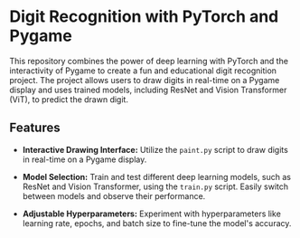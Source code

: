 # Digit Recognition with PyTorch and Pygame

This repository combines the power of deep learning with PyTorch and the interactivity of Pygame to create a fun and educational digit recognition project. The project allows users to draw digits in real-time on a Pygame display and uses trained models, including ResNet and Vision Transformer (ViT), to predict the drawn digit.

## Features

- **Interactive Drawing Interface:** Utilize the `paint.py` script to draw digits in real-time on a Pygame display.
  
- **Model Selection:** Train and test different deep learning models, such as ResNet and Vision Transformer, using the `train.py` script. Easily switch between models and observe their performance.

- **Adjustable Hyperparameters:** Experiment with hyperparameters like learning rate, epochs, and batch size to fine-tune the model's accuracy.
